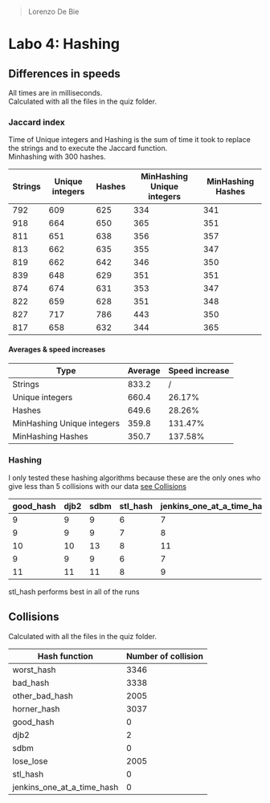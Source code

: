 > Lorenzo De Bie

# Labo 4: Hashing

## Differences in speeds
All times are in milliseconds.  
Calculated with all the files in the quiz folder.

### Jaccard index
Time of Unique integers and Hashing is the sum of time it took to replace the strings and to execute the Jaccard function.  
Minhashing with 300 hashes.

Strings | Unique integers | Hashes | MinHashing Unique integers | MinHashing Hashes
--- | --- | --- | --- | ---
792 | 609 | 625 | 334 | 341
918 | 664 | 650 | 365 | 351
811 | 651 | 638 | 356 | 357
813 | 662 | 635 | 355 | 347
819 | 662 | 642 | 346 | 350
839 | 648 | 629 | 351 | 351
874 | 674 | 631 | 353 | 347
822 | 659 | 628 | 351 | 348
827 | 717 | 786 | 443 | 350
817 | 658 | 632 | 344 | 365

#### Averages & speed increases

Type | Average | Speed increase
--- | ---| ---
Strings | 833.2 | /
Unique integers | 660.4 | 26.17%
Hashes | 649.6 | 28.26%
MinHashing Unique integers | 359.8 | 131.47%
MinHashing Hashes | 350.7 | 137.58%

### Hashing
I only tested these hashing algorithms because these are the only ones who give less than 5 collisions
 with our data [see Collisions](#collisions)

good_hash | djb2 | sdbm | stl_hash | jenkins_one_at_a_time_hash
--- | --- | --- | --- |---
9 | 9 | 9 | 6 | 7
9 | 9 | 9 | 7 | 8
10 | 10 | 13 | 8 | 11
9 | 9 | 9 | 6 | 7
11 | 11 | 11 | 8 | 9

stl_hash performs best in all of the runs

## Collisions
Calculated with all the files in the quiz folder.

Hash function | Number of collision
--- | ---
worst_hash | 3346
bad_hash | 3338
other_bad_hash | 2005
horner_hash | 3037
good_hash | 0
djb2 | 2
sdbm | 0
lose_lose | 2005
stl_hash | 0
jenkins_one_at_a_time_hash | 0
